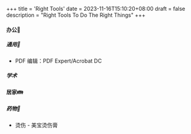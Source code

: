 +++
title = 'Right Tools'
date = 2023-11-16T15:10:20+08:00
draft = false
description = "Right Tools To Do The Right Things"
+++

#### 办公💼
##### 通用🔧
* PDF 编辑：PDF Expert/Acrobat DC

##### 学术


#### 居家👪
##### 药物💊
* 烫伤 - 美宝烫伤膏
